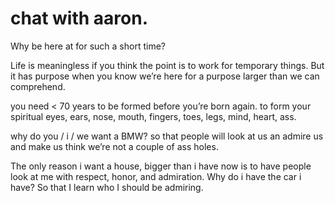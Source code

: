 # chat with aaron.

Why be here at for such a short time? 

Life is meaningless if you think the point is to work for temporary things. But it has purpose when you know we’re here for a purpose larger than we can comprehend.

you need < 70 years to be formed before you’re born again.
to form your spiritual eyes, ears, nose, mouth, fingers, toes, legs, mind, heart, ass.

why do you / i / we want a BMW? so that people will look at us an admire us and make us think we’re not a couple of ass holes. 

The only reason i want a house, bigger than i have now is to have people look at me with respect, honor, and admiration.
Why do i have the car i have? So that I learn who I should be admiring.


